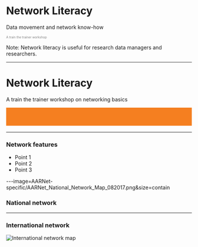 # Network Literacy
Data movement and network know-how
<p style="font-size:0.6em; color:gray">A train the trainer workshop</p> 


Note:
Network literacy is useful for research data managers and researchers. 

---
# Network Literacy

A train the trainer workshop on networking basics

![](AARNet-specific/AARNet_single_line.png)

---

### Network features

- Point 1
- Point 2
- Point 3

---image=AARNet-specific/AARNet_National_Network_Map_082017.png&size=contain
### National network

---
### International network
![International network map](https://www.aarnet.edu.au/images/uploads/main/AARNet_International_Map_082017.png)
